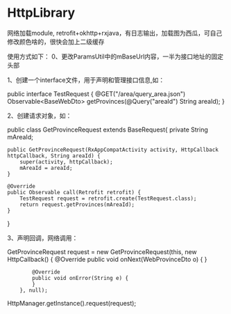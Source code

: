 # HttpLibrary
网络加载module, retrofit+okhttp+rxjava，有日志输出，加载图为西瓜，可自己修改颜色啥的，很快会加上二级缓存

使用方式如下：
0、更改ParamsUtil中的mBaseUrl内容，一半为接口地址的固定头部

1、创建一个interface文件，用于声明和管理接口信息,如：
        
public interface TestRequest {
    @GET("/area/query_area.json")
    Observable<BaseWebDto<WebProvinceDto>> getProvinces(@Query("areaId") String areaId);
}

2、创建请求对象，如：
        
public class GetProvinceRequest extends BaseRequest<WebProvinceDto>{
    private String mAreaId;

    public GetProvinceRequest(RxAppCompatActivity activity, HttpCallback httpCallback, String areaId) {
        super(activity, httpCallback);
        mAreaId = areaId;
    }

    @Override
    public Observable call(Retrofit retrofit) {
        TestRequest request = retrofit.create(TestRequest.class);
        return request.getProvinces(mAreaId);
    }
}

3、声明回调，网络调用：
        
 GetProvinceRequest request = new GetProvinceRequest(this, new HttpCallback<WebProvinceDto>() {
            @Override
            public void onNext(WebProvinceDto o) {
            }

            @Override
            public void onError(String e) {
            }
        }, null);
  HttpManager.getInstance().request(request);

